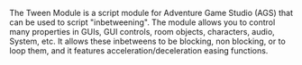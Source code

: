 The Tween Module is a script module for Adventure Game Studio (AGS) that can be
used to script "inbetweening". The module allows you to control many properties in
GUIs, GUI controls, room objects, characters, audio, System, etc. It allows these
inbetweens to be blocking, non blocking, or to loop them, and it features acceleration/deceleration
easing functions.
